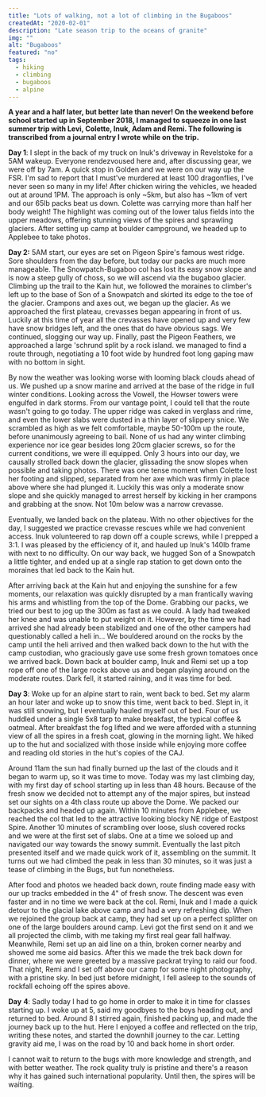 ```yaml
---
title: "Lots of walking, not a lot of climbing in the Bugaboos"
createdAt: "2020-02-01"
description: "Late season trip to the oceans of granite"
img: ""
alt: "Bugaboos"
featured: "no"
tags:
  - hiking
  - climbing
  - bugaboos
  - alpine
---
```


**A year and a half later, but better late than never! On the weekend before school started up in September 2018, I managed to squeeze in one last summer trip with Levi, Colette, Inuk, Adam and Remi. The following is transcribed from a journal entry I wrote while on the trip.**

**Day 1**: I slept in the back of my truck on Inuk's driveway in Revelstoke for a 5AM wakeup. Everyone rendezvoused here and, after discussing gear, we were off by 7am. A quick stop in Golden and we were on our way up the FSR. I'm sad to report that I must've murdered at least 100 dragonflies, I've never seen so many in my life! After chicken wiring the vehicles, we headed out at around 1PM. The approach is only ~5km, but also has ~1km of vert and our 65lb packs beat us down. Colette was carrying more than half her body weight! The highlight was coming out of the lower talus fields into the upper meadows, offering stunning views of the spires and sprawling glaciers. After setting up camp at boulder campground, we headed up to Applebee to take photos.

**Day 2:** 5AM start, our eyes are set on Pigeon Spire's famous west ridge. Sore shoulders from the day before, but today our packs are much more manageable. The Snowpatch-Bugaboo col has lost its easy snow slope and is now a steep gully of choss, so we will ascend via the bugaboo glacier. Climbing up the trail to the Kain hut, we followed the moraines to climber's left up to the base of Son of a Snowpatch and skirted its edge to the toe of the glacier. Crampons and axes out, we began up the glacier. As we approached the first plateau, crevasses began appearing in front of us. Luckily at this time of year all the crevasses have opened up and very few have snow bridges left, and the ones that do have obvious sags. We continued, slogging our way up. Finally, past the Pigeon Feathers, we approached a large 'schrund split by a rock island. we managed to find a route through, negotiating a 10 foot wide by hundred foot long gaping maw with no bottom in sight.

By now the weather was looking worse with looming black clouds ahead of us. We pushed up a snow marine and arrived at the base of the ridge in full winter conditions. Looking across the Vowell, the Howser towers were engulfed in dark storms. From our vantage point, I could tell that the route wasn't going to go today. The upper ridge was caked in verglass and rime, and even the lower slabs were dusted in a thin layer of slippery snice. We scrambled as high as we felt comfortable, maybe 50-100m up the route, before unanimously agreeing to bail. None of us had any winter climbing experience nor ice gear besides long 20cm glacier screws, so for the current conditions, we were ill equipped. Only 3 hours into our day, we causally strolled back down the glacier, glissading the snow slopes when possible and taking photos. There was one tense moment when Colette lost her footing and slipped, separated from her axe which was firmly in place above where she had plunged it. Luckily this was only a moderate snow slope and she quickly managed to arrest herself by kicking in her crampons and grabbing at the snow. Not 10m below was a narrow crevasse.

Eventually, we landed back on the plateau. With no other objectives for the day, I suggested we practice crevasse rescues while we had convenient access. Inuk volunteered to rap down off a couple screws, while I prepped a 3:1. I was pleased by the efficiency of it, and hauled up Inuk's 140lb frame with next to no difficulty. On our way back, we hugged Son of a Snowpatch a little tighter, and ended up at a single rap station to get down onto the moraines that led back to the Kain hut.

After arriving back at the Kain hut and enjoying the sunshine for a few moments, our relaxation was quickly disrupted by a man frantically waving his arms and whistling from the top of the Dome. Grabbing our packs, we tried our best to jog up the 300m as fast as we could. A lady had tweaked her knee and was unable to put weight on it. However, by the time we had arrived she had already been stabilized and one of the other campers had questionably called a heli in... We bouldered around on the rocks by the camp until the heli arrived and then walked back down to the hut with the camp custodian, who graciously gave use some fresh grown tomatoes once we arrived back. Down back at boulder camp, Inuk and Remi set up a top rope off one of the large rocks above us and began playing around on the moderate routes. Dark fell, it started raining, and it was time for bed.

**Day 3**: Woke up for an alpine start to rain, went back to bed. Set my alarm an hour later and woke up to snow this time, went back to bed. Slept in, it was still snowing, but I eventually hauled myself out of bed. Four of us huddled under a single 5x8 tarp to make breakfast, the typical coffee & oatmeal. After breakfast the fog lifted and we were afforded with a stunning view of all the spires in a fresh coat, glowing in the morning light. We hiked up to the hut and socialized with those inside while enjoying more coffee and reading old stories in the hut's copies of the CAJ.

Around 11am the sun had finally burned up the last of the clouds and it began to warm up, so it was time to move. Today was my last climbing day, with my first day of school starting up in less than 48 hours. Because of the fresh snow we decided not to attempt any of the major spires, but instead set our sights on a 4th class route up above the Dome. We packed our backpacks and headed up again. Within 10 minutes from Applebee, we reached the col that led to the attractive looking blocky NE ridge of Eastpost Spire. Another 10 minutes of scrambling over loose, slush covered rocks and we were at the first set of slabs. One at a time we soloed up and navigated our way towards the snowy summit. Eventually the last pitch presented itself and we made quick work of it, assembling on the summit. It turns out we had climbed the peak in less than 30 minutes, so it was just a tease of climbing in the Bugs, but fun nonetheless.

After food and photos we headed back down, route finding made easy with our up tracks embedded in the 4" of fresh snow. The descent was even faster and in no time we were back at the col. Remi, Inuk and I made a quick detour to the glacial lake above camp and had a very refreshing dip. When we rejoined the group back at camp, they had set up on a perfect splitter on one of the large boulders around camp. Levi got the first send on it and we all projected the climb, with me taking my first real gear fall halfway. Meanwhile, Remi set up an aid line on a thin, broken corner nearby and showed me some aid basics. After this we made the trek back down for dinner, where we were greeted by a massive packrat trying to raid our food. That night, Remi and I set off above our camp for some night photography, with a pristine sky. In bed just before midnight, I fell asleep to the sounds of rockfall echoing off the spires above.

**Day** **4**: Sadly today I had to go home in order to make it in time for classes starting up. I woke up at 5, said my goodbyes to the boys heading out, and returned to bed. Around 8 I stirred again, finished packing up, and made the journey back up to the hut. Here I enjoyed a coffee and reflected on the trip, writing these notes, and started the downhill journey to the car. Letting gravity aid me, I was on the road by 10 and back home in short order.

I cannot wait to return to the bugs with more knowledge and strength, and with better weather. The rock quality truly is pristine and there's a reason why it has gained such international popularity. Until then, the spires will be waiting.
